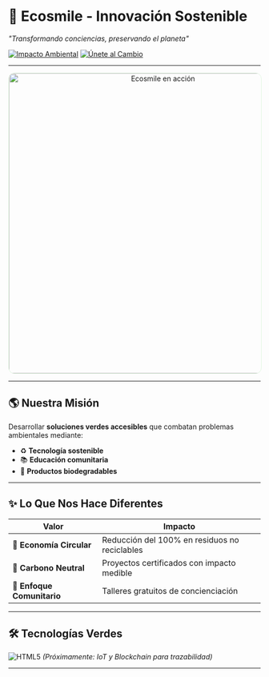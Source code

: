 # 🌿 Ecosmile - Innovación Sostenible

*"Transformando conciencias, preservando el planeta"*  

[![Impacto Ambiental](https://img.shields.io/badge/Impacto_Ambiental-ECO%2B%2B-brightgreen?style=for-the-badge)](https://santiag0jaja.github.io/Ecosmile/)
[![Únete al Cambio](https://img.shields.io/badge/📲_Únete_al_Cambio-4CAF50?style=for-the-badge)](mailto:santiagodiazeo@gmail.com)

---

<div align="center">
  <img src="https://media.giphy.com/media/gjm366kOLy5GzxnNtu/giphy.gif?cid=790b7611xuj124mazwhpzgsuv8qrozcoqqqgarhdtrccygrf&ep=v1_gifs_search&rid=giphy.gif&ct=g" alt="Ecosmile en acción" width="600" style="border-radius: 12px; border: 1px solid #e0f7e0;"/>
</div>

---

## 🌎 **Nuestra Misión**  
Desarrollar **soluciones verdes accesibles** que combatan problemas ambientales mediante:  
- ♻️ **Tecnología sostenible**  
- 📚 **Educación comunitaria**  
- 🌱 **Productos biodegradables**  

---

## ✨ **Lo Que Nos Hace Diferentes**  

| Valor | Impacto |  
|-------|---------|  
| 🔄 **Economía Circular** | Reducción del 100% en residuos no reciclables |  
| 🌳 **Carbono Neutral** | Proyectos certificados con impacto medible |  
| 👥 **Enfoque Comunitario** | Talleres gratuitos de concienciación |  

---

## 🛠 **Tecnologías Verdes**  

![HTML5](https://img.shields.io/badge/HTML5-E34F26?logo=html5&logoColor=white) *(Próximamente: IoT y Blockchain para trazabilidad)*  

---

